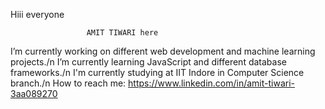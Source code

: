 Hiii everyone
                          
                     AMIT TIWARI here
  I’m currently working on different web development and machine learning projects./n
  I’m currently learning JavaScript and different database frameworks./n
  I'm currently studying at IIT Indore in Computer Science branch./n
  How to reach me:  https://www.linkedin.com/in/amit-tiwari-3aa089270
